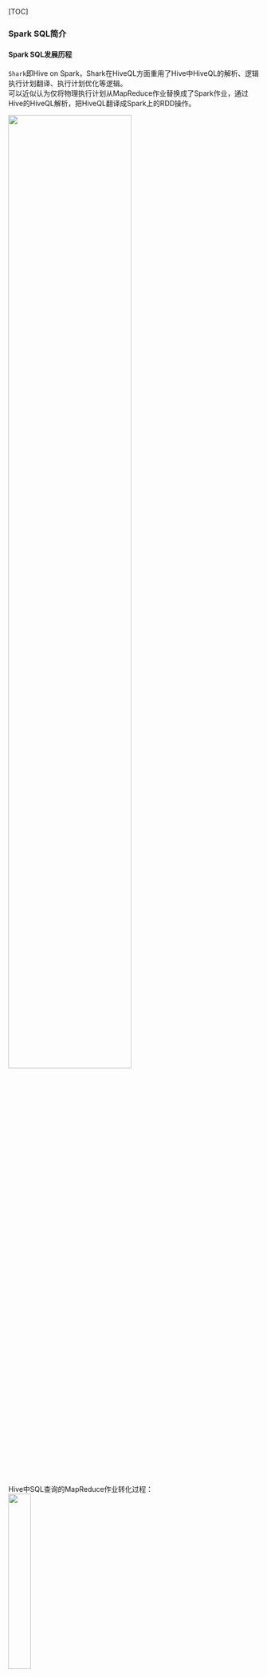 [TOC]
### Spark SQL简介
#### Spark SQL发展历程
`Shark`即Hive on Spark，Shark在HiveQL方面重用了Hive中HiveQL的解析、逻辑执行计划翻译、执行计划优化等逻辑。<br>
可以近似认为仅将物理执行计划从MapReduce作业替换成了Spark作业，通过Hive的HiveQL解析，把HiveQL翻译成Spark上的RDD操作。

<img src="images/spark/sparkSQL_shark_hive.png" width="70%" height="70%" alt="">

Hive中SQL查询的MapReduce作业转化过程：<br>
<img src="images/spark/sparkSQL_Hive中SQL查询的MapReduce作业转化过程.png" width="30%" height="30%" align="center">

Shark的出现，使得SQL-on-Hadoop的性能比Hive有了10-100倍的提高。<br>
Shark的设计导致了两个问题：
1. 是执行计划优化`完全依赖于Hive`，不方便添加新的优化策略
2. 因为Spark是`线程级并行`，而MapReduce是进程级并行，因此，Spark在兼容Hive的实现上存在线程安全问题，导致Shark不得不使用另外一套独立维护的打了补丁的Hive源码分支

2014年6月1日Shark项目和Spark SQL项目的主持人Reynold Xin宣布：停止对Shark的开发，团队将所有资源放在Spark SQL项目上。<br>
至此，Shark的发展画上了句话，但也因此发展出两个直线：Spark SQL和Hive on Spark。
+ `Spark SQL`作为Spark生态的一员继续发展，而不再受限于Hive，只是兼容Hive
+ `Hive on Spark`是一个Hive的发展计划，该计划将Spark作为Hive的底层引擎之一，即Hive将不再受限于一个引擎，可以采用Map-Reduce、Tez、Spark等引擎

#### Spark SQL架构
Spark SQL增加了DataFrame（即带有Schema信息的RDD），使用户可以在Spark SQL中执行SQL语句。<br>
数据既可以来自RDD，也可以是Hive、HDFS、Cassandra等外部数据源，还可以是JSON格式的数据。<br>
Spark SQL目前支持Scala、Java、Python三种语言，支持SQL-2003规范。<br>
<img src="images/spark/sparkSQL_支持的数据格式和编程语言.png" width="50%" height="50%" align="center">

`为什么推出Spark SQL？`
+ 关系数据库已经很流行
+ 关系数据库在大数据时代已经不能满足要求：<br>
  1）用户需要从不同数据源执行各种操作，包括结构化、半结构化和非结构化数据<br>
  2）用户需要执行高级分析，比如机器学习和图像处理
+ 在实际大数据应用中，经常需要融合关系查询和复杂分析算法（比如机器学习或图像处理），但是，缺少这样的系统

Spark SQL填补了这个鸿沟：
+ 首先，可以提供DataFrame API，可以对内部和外部各种数据源执行各种关系型操作
+ 其次，可以支持大数据中的大量数据源和数据分析算法

Spark SQL可以融合：传统关系数据库的结构化数据管理能力和机器学习算法的数据处理能力

Spark SQL的特点如下：
1. 容易整合（集成）。Spark SQL可以将SQL查询和Spark程序无缝集成，允许我们使用SQL或熟悉的DataFrame API在Spark程序中查询结构化数据。
2. 统一的数据访问方式。Spark SQL可以以相同方式连接到任何数据源，DataFrame和SQL提供了访问各种数据源的方法，包括Hive、JSON和JDBC。
3. 兼容Hive。Spark SQL支持HiveQL语法以及Hive SerDes和UDF（用户自定义函数），允许我们访问现有的Hive仓库。
4. 标准的数据库连接。Spark SQL支持JDBC或ODBC连接。

### 结构化数据DataFrame
DataFrame的推出，让Spark具备了处理大规模结构化数据的能力，不仅比原有的RDD转化方式更加简单易用，而且获得了更高的计算性能。<br>
Spark能够轻松实现从MySQL到DataFrame的转化，并且支持SQL查询。<br>
+ RDD是分布式的 `Java对象的集合`，但是，对象内部结构对于RDD而言却是不可知的
+ DataFrame是一种`以RDD为基础的分布式数据集`，提供了详细的结构信息

<img src="images/spark/sparkSQL_DataFrame与RDD的区别.png" width="50%" height="50%" align="center">

DataFrame的优点：
+ 可以在Spark组件间获得更好的性能和更优的空间效率。
+ DataFrame的突出优点是表达能力强、简洁、易组合、风格一致。

#### DataFrame的创建和保存
##### Parquet
Parquet是Spark的默认数据源，很多大数据处理框架和平台都支持Parquet格式，它是一种开源的列式存储文件格式，提供多种I/O优化措施。<br>
比如压缩，以节省存储空间，支持快速访问数据列；存储Parquet文件的目录中包含了`_SUCCESS文件`和很多像`part-XXXXX`这样的压缩文件。<br>
```scala
// 将DataFrame保存为Parquet文件
df.write.format("parquet").mode("overwrite").option("compression","snappy").save(s"file://${path}")
// 读取Parquet文件
val df_read = sparkSession.read.parquet(s"file://${path}")
```

##### JSON
JSON（JavaScript Object Notation）是一种常见的数据格式，与XML相比，JSON的可读性更强，更容易解析。<br>
JSON有两种表示格式，即`单行模式`和`多行模式`，这两种模式Spark都支持。<br>
```scala
// 从JSON文件创建DataFrame
val df = sparkSession.read.format("json").load(path.toString)
// 将DataFrame保存为JSON文件
df.write.format("json").mode("overwrite").save(s"file://${otherPath}")
```

##### CSV
CSV是一种将所有的数据字段用逗号隔开的文本文件格式，在这些用逗号隔开的字段中，每行表示一条记录。<br>
CSV文件已经和普通的文本文件一样被广泛使用。<br>
```scala
// 从CSV文件创建DataFrame
val df = sparkSession.read.format("csv")
  .schema(schema)               // 用于设置每行数据的模式，也就是每行记录包含哪些字段，每个字段是什么数据类型
  .option("header","true")      // 用于表明这个CSV文件是否包含表头
  .option("sep", ",")           // 用于表明这个CSV文件中字段之间使用的分割符是分号，默认使用逗号作为分隔符
  .load(path.toString)
// 将DataFrame保存为JSON文件
df.write.format("json").mode("overwrite").save(s"file://${otherPath}")
```

##### 文本文件
```scala
// 从文本文件创建DataFrame
val df = sparkSession.read.format("text").load(path.toString)
// 把DataFrame保存成文本文件
df.write.format("text").saveAsTable(s"file://${otherPath}")
```

### DataFrame的基本操作
#### DSL语法风格
`DSL`（Domain Specific Language）意为“领域专用语言”。<br>
DSL语法类似于RDD中的操作，允许开发者通过调用方法对DataFrame内部的数据进行分析。<br>
DataFrame创建好以后，可以执行一些常用的DataFrame操作，包括：<br>
printSchema()、show()、select()、filter()、groupBy()、sort()、withColumn()和drop()等。
```scala
// 从JSON文件创建DataFrame
val df = sparkSession.read.format("json").load(path.toString)

df.printSchema()
//root
//  |-- age: long (nullable = true)
//  |-- name: string (nullable = true)

df.show()
// +----+-------+
// | age|   name|
// +----+-------+
// |null|Michael|
// |  30|   Andy|
// |  19| Justin|
// +----+-------+

df.select(df("name"), df("age")+1).show()
df.filter(df("age")>20).show()
df.groupBy("age").count().show()
df.sort(df("age").desc).show()
df.sort(df("age").desc, df("name").asc).show()

// withColumn
val df2 = df.withColumn("IfWithAge", F.expr("if(age is null, 'No', 'Yes')"))
df2.show()
// +----+-------+---------+
// | age|   name|IfWithAge|
// +----+-------+---------+
// |null|Michael|       No|
// |  30|   Andy|      Yes|
// |  19| Justin|      Yes|
// +----+-------+---------+

val df3 = df2.drop("IfWithAge")
df3.show()

// 其他常用操作
df.select(F.sum("age"), F.avg("age"), F.min("age"), F.max("age")).show()
// +--------+--------+--------+--------+
// |sum(age)|avg(age)|min(age)|max(age)|
// +--------+--------+--------+--------+
// |      49|    24.5|      19|      30|
// +--------+--------+--------+--------+
```

#### SQL语法风格
熟练使用SQL语法的开发者，可以直接使用SQL语句进行数据操作。<br>
相比于DSL语法风格，在执行SQL语句之前，需要通过DataFrame实例创建临时视图。<br>
创建临时视图的方法是调用DataFrame实例的createTempView或createOrReplaceTempView方法，二者的区别是，后者会进行判断。<br>
+ createOrReplaceTempView方法<br>
  如果在当前会话中存在相同名称的临时视图，则用新视图替换原来的临时视图
  如果在当前会话中不存在相同名称的临时视图，则创建临时视图。
+ createTempView方法，如果在当前会话中存在相同名称的临时视图，则会直接报错。

Spark SQL提供了丰富的函数供用户选择，一共200多个，基本涵盖了大部分的日常应用场景，包括：<br>
转换函数、数学函数、字符串函数、二进制函数、日期时间函数、正则表达式函数、JSON函数、URL函数、聚合函数、窗口函数和集合函数等。<br>
当Spark自带的这些系统函数无法满足用户需求时，用户还可以创建“`用户自定义函数`”。
```scala
df.createOrReplaceTempView("tmp_v_people")
sparkSession.sql("SELECT * FROM tmp_v_people").show()
sparkSession.sql("SELECT name FROM tmp_v_people WHERE age > 20").show()
// +----+
// |name|
// +----+
// |Andy|
// +----+
```

假设在一张用户信息表中有name、age、create_time三列数据，要求：<br>
+ 使用Spark的系统函数from_unixtime， 将时间戳类型的create_time格式化成时间字符串
+ 使用用户自定义函数将用户名转化为大写英文字母
```scala
val schema = StructType(List(
    StructField("name", StringType, nullable = true),
    StructField("age", IntegerType, nullable = true),
    StructField("create_time", LongType, nullable = true)
))
val javaList = new java.util.ArrayList[Row]()
javaList.add(Row("Xiaomei",21,System.currentTimeMillis()/1000))
javaList.add(Row("Xiaoming",22,System.currentTimeMillis()/1000))
javaList.add(Row("Xiaoxue",23,System.currentTimeMillis()/1000))
val df = sparkSession.createDataFrame(javaList, schema)

df.createOrReplaceTempView("user_info")
sparkSession.udf.register("toUpperCaseUDF", (column:String) => column.toUpperCase)
sparkSession.sql(s"""
   |SELECT
   |    name
   |    , toUpperCaseUDF(name) AS upperName
   |    , age
   |    , from_unixtime(create_time,'yyyy-MM-dd HH:mm:ss') AS time
   |FROM user_info
   |""".stripMargin).show()
// +--------+---------+---+-------------------+
// |    name|upperName|age|               time|
// +--------+---------+---+-------------------+
// | Xiaomei|  XIAOMEI| 21|2023-07-19 08:09:47|
// |Xiaoming| XIAOMING| 22|2023-07-19 08:09:47|
// | Xiaoxue|  XIAOXUE| 23|2023-07-19 08:09:47|
// +--------+---------+---+-------------------+
```

### 从RDD转换得到DataFrame
#### 利用反射机制推断RDD模式
在利用反射机制推断RDD模式时，需要首先定义一个case class，因为，只有`case class`才能被Spark隐式地转换为DataFrame。
```scala
// 导入包，支持把一个RDD隐式转换为一个DataFrame
import sparkSession.implicits._

val path = Paths.get(Global.BASE_DIR, "data", "resources", "people.txt").toAbsolutePath.toString
val df = sparkSession.sparkContext.textFile(path)
  .map(_.split(","))
  .map(attributes => Person(attributes(0), attributes(1).trim.toLong))
  .toDF()
df.show()
```
#### 使用编程方式定义RDD模式
```scala
// schema描述了模式信息，模式中包含name和age两个字段
val fields = Array(
    StructField("name", StringType, nullable = true),
    StructField("age", IntegerType, nullable = true)
)
// shcema就是“表头”
val schema = StructType(fields)

val path = Paths.get(Global.BASE_DIR, "data", "resources", "people.txt").toAbsolutePath.toString
val peopleRDD = sparkSession.sparkContext.textFile(path)
val rowRDD = peopleRDD.map(_.split(","))
  .map(attributes => Row(attributes(0), attributes(1).trim.toLong))
rowRDD.foreach(println)

//把“表头”和“表中的记录”拼装起来
val peopleDF = sparkSession.createDataFrame(rowRDD, schema)
peopleDF.show()
```

### DataSet
#### 创建DataSet
+ 使用createDataset方法创建
```scala
val ds = sparkSession.createDataset(1 to 5)
val path = Paths.get(Global.BASE_DIR, "data", "resources", "people.txt").toAbsolutePath
val ds1 = sparkSession.createDataset(sparkSession.sparkContext.textFile(path.toString))
```
+ 通过toDS方法生成DataSet
```scala
val data = List(Person("ZhangSan",23),Person("LiSi",35))
val ds3 = data.toDS
```
+ 通过DataFrame转化生成DataSet
```scala
val path1 = Paths.get(Global.BASE_DIR, "data", "resources", "people.json").toAbsolutePath
val peopleDF = sparkSession.read.json(path1.toString)
val ds4 = peopleDF.as[Person]
```

#### DataSet的基本操作
和RDD、DataFrame一样，DataSet上也提供了大量的操作方法，比如map、filter、groupByKey等。<br>
由于这些方法和RDD、DataFrame上的方法基本类似，因此，这里不再详细介绍。

### DataFrame、DataSet和RDD
#### DataFrame、DataSet和RDD的区别
<div class="half">
<img src="images/spark/sparkSQL_df保存格式.png" width="30%" height="30%" alt="">
<img src="images/spark/sparkSQL_dataset保存格式.png" width="30%" height="30%" alt="">
</div>
<br>

+ RDD、DataFrame和DataSet的概念对比

|   应用场景   | RDD  | DataFrame  | DataSet  |
|:--------:|:----:|:----------:|:--------:|
|   不可变性   |  是   |     是      |    是     |
|    分区    |  是   |     是      |    是     |
|    模式    |  没有  |     有      |    有     |
|  查询优化器   |  没有  |     有      |    有     |
|  API级别   |  低   |     高      |    高     |
|  是否类型安全  |  是   |     否      |    是     |
| 何时检测语法错误 | 编译时  |    编译时     |   编译时    |
| 何时检测分析错误 | 编译时  |    运行时     |   编译时    |

+ Spark SQL中的查询优化<br>
  <img src="images/spark/sparkSQL_查询优化.png" width="30%" height="30%" alt="">

+ RDD<br>
  `优点`:<br>
  （1）RDD中内置了很多函数操作（比如map、filter、sort等），方便处理结构化或非结构化数据；<br>
  （2）面向对象编程，直接存储Java对象，类型转化比较安全。<br>
  `缺点`:<br>
  （1）没有针对特殊场景进行优化，比如对于结构化数据处理相对于SQL来比显得非常麻烦；<br>
  （2）默认采用的是Java序列化方式，序列化结果比较大，而且数据存储在Java堆内存中，导致垃圾回收比较频繁。<br>

+ DataFrame<br>
  `优点`:<br>
  （1）结构化数据处理非常方便，支持Avro、 CSV、 Elasticsearch、Cassandra等类型数据，也支持Hive、MySQL等传统数据表；<br>
  （2）可以进行有针对性的优化，比如采用Kryo序列化，由于Spark中已经保存了数据结构元信息，因此，序列化时就不需要带上元信息，这就大大减少了序列化开销，而且数据保存在堆外内存中，减少了垃圾回收次数，所以运行更快。<br>
  `缺点`:<br>
  （1）不支持编译时类型安全，运行时才能确定是否有问题；
  （2）对于对象支持不友好，RDD内部数据直接以Java对象存储，而DataFrame内存存储的是Row对象，而不是自定义对象。

`DataSet`整合了RDD和DataFrame的优点
+ 支持结构化和非结构化数据；
+ 支持自定义对象存储；
+ 支持结构化数据的SQL查询
+ 采用堆外内存存储，垃圾回收比较高效。

在具体应用中应该采用RDD、DataFrame和DataSet中的哪一种呢？可以大体遵循以下原则：
1. 如果需要丰富的语义、高层次的抽象和特定情景的API，则使用DataFrame或DataSet；
2. 如果处理要求涉及到filter、map、aggregation、average、sum、SQL查询或其他lambda匿名函数，则使用DataFrame或DataSet；
3. 如果希望在编译时获得更高的类型安全性，需要类型化的JVM对象，并且希望利用Tungsten编码进行高效的序列化和反序列化，则使用DataSet；
4. 如果想统一和简化Spark的API，则使用DataFrame或DataSet；
5. 如果与R语言或Python语言结合使用，则使用DataFrame；
6. 如果需要更多的控制功能，尽量使用RDD。

#### RDD、DataFrame和DataSet之间的相互转换
+ RDD、DataFrame和DataSet之间的相互转换：<br>
  <img src="images/spark/sparkSQL_RDD、DataFrame和DataSet之间的相互转换.png" width="30%" height="30%" alt="">

+ RDD和DataFrame之间的转换<br>
  从DataFrame到RDD的转换，需要调用DataFrame上的rdd方法<br>
  RDD转换成DataFrame，可以利用反射机制推断RDD模式（调用toDF方法）和使用编程方式定义RDD模式（会调用createDataFrame方法）
+ RDD和DataSet之间的转换<br>
  在一个指定了case class的RDD上调用toDS方法，可以把一个RDD转换成DataSet<br>
  在一个DataSet上调用rdd方法，可以把它转换为RD<br>
+ DataFrame和DataSet之间的转换<br>
  在一个DataSet上调用toDF方法，就可以转换为DataFrame<br>
  在一个DataFrame上调用as方法，就可以转换为DataSet


### 参考引用
+ [子雨大数据之Spark入门教程（Scala版）](https://dblab.xmu.edu.cn/blog/924/)












